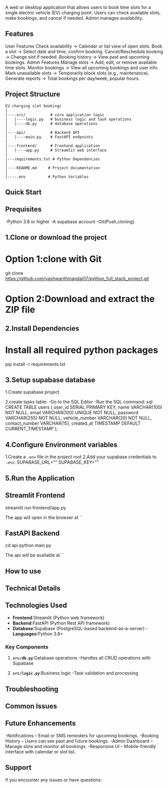 <!-- # EV charging slot booking -->
A web or desktop application that allows users to book time slots for a single electric vehicle (EV) charging point. Users can check available slots, make bookings, and cancel if needed. Admin manages availability.
## Features
User Features
Check availability → Calendar or list view of open slots.
Book a slot → Select date and time, confirm booking.
Cancel/Reschedule booking → Change slot if needed.
Booking history → View past and upcoming bookings.
Admin Features
Manage slots → Add, edit, or remove available time slots.
Monitor bookings → View all upcoming bookings and user info.
Mark unavailable slots → Temporarily block slots (e.g., maintenance).
Generate reports → Total bookings per day/week, popular hours.

## Project Structure
```
EV charging slot booking/
|
|----src/           # core application logic
|   |----logic.py   # business logic and task operations
|   |----db.py      # database operations
|
|----api/           # Backend API
|   |----main.py    # FastAPI endpoints
|
|----frontend/      # Frontend application
|   |----app.py     # Streamlit web interface
|
|---requirements.txt # Python Dependencies
|
|----README.md     # Project documentation
|
|----.env          # Python Variables
```
## Quick Start

## Prequisites

-Python 3.8 or higher
-A supabase account
-Git(Push,cloning)

## 1.Clone or download the project

# Option 1:clone with Git
git clone https://github.com/yashwanthmandali17/python_full_stack_project.git
# Option 2:Download and extract the ZIP file

## 2.Install Dependencies
# Install all required python packages
pip install -r requirements.txt

## 3.Setup supabase database

1.Create supabase project

2.create tasks table:
-Go to the SQL Editor
-Run the SQL command:
sql
CREATE TABLE users (
    user_id SERIAL PRIMARY KEY,
    name VARCHAR(100) NOT NULL,
    email VARCHAR(100) UNIQUE NOT NULL,
    password VARCHAR(255) NOT NULL,
    vehicle_number VARCHAR(20) NOT NULL,
    contact_number VARCHAR(15),
    created_at TIMESTAMP DEFAULT CURRENT_TIMESTAMP
);

## 4.Configure Environment variables
1.Create a `.env` file in the project root
2.Add your supabase credentials to `.env`:
SUPABASE_URL=""
SUPABASE_KEY="" 

## 5.Run the Application
## Streamlit Frontend
streamlit run frontend/app.py

The app will open in the browser at ``

## FastAPI Backend
cd api
python main.py

The api will be available at ``

## How to use


## Technical Details

## Technologies Used

- **Frontend**:Streamlit (Python web framework)
- **Backend**:FastAPI (Python Rest API framework)
- **Database**:Supabase (PostgreSQL-based backend-as-a-server)
-**Languages**:Python 3.8+

### Key Components
1. **`src/db.py`**:Database operations
-Handles all CRUD operations with Supabase

2. **`src/logic.py`**:Business logic
-Task validation and processing

## Troubleshooting

## Common Issues

## Future Enhancements
-Notifications – Email or SMS reminders for upcoming bookings.
-Booking History – Users can see past and future bookings.
-Admin Dashboard – Manage slots and monitor all bookings.
-Responsive UI – Mobile-friendly interface with calendar or slot list.

## Support
if you encounter any issues or have questions:
